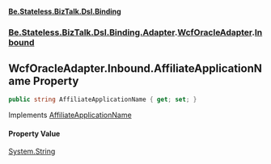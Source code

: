 #### [Be.Stateless.BizTalk.Dsl.Binding](README.md 'README')
### [Be.Stateless.BizTalk.Dsl.Binding.Adapter](Be.Stateless.BizTalk.Dsl.Binding.Adapter.md 'Be.Stateless.BizTalk.Dsl.Binding.Adapter').[WcfOracleAdapter](WcfOracleAdapter.md 'Be.Stateless.BizTalk.Dsl.Binding.Adapter.WcfOracleAdapter').[Inbound](WcfOracleAdapter.Inbound.md 'Be.Stateless.BizTalk.Dsl.Binding.Adapter.WcfOracleAdapter.Inbound')

## WcfOracleAdapter.Inbound.AffiliateApplicationName Property

```csharp
public string AffiliateApplicationName { get; set; }
```

Implements [AffiliateApplicationName](IAdapterConfigInboundCredentials.AffiliateApplicationName.md 'Be.Stateless.BizTalk.Dsl.Binding.Adapter.IAdapterConfigInboundCredentials.AffiliateApplicationName')

#### Property Value
[System.String](https://docs.microsoft.com/en-us/dotnet/api/System.String 'System.String')
